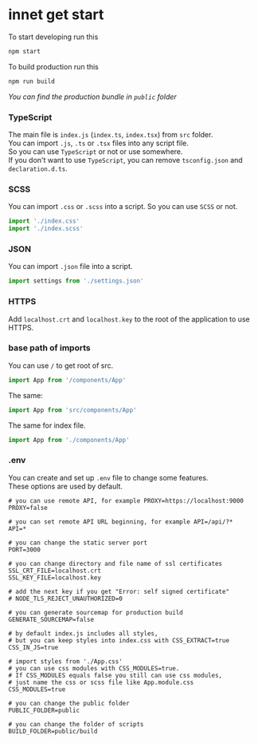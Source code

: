 # innet get start
To start developing run this
```bash
npm start
```
To build production run this
```bash
npm run build
```
*You can find the production bundle in `public` folder*

### TypeScript
The main file is `index.js` (`index.ts`, `index.tsx`) from `src` folder.  
You can import `.js`, `.ts` or `.tsx` files into any script file.  
So you can use `TypeScript` or not or use somewhere.  
If you don't want to use `TypeScript`,
you can remove `tsconfig.json` and `declaration.d.ts`.

### SCSS
You can import `.css` or `.scss` into a script.
So you can use `SCSS` or not.
```typescript jsx
import './index.css'
import './index.scss'
```
### JSON
You can import `.json` file into a script.
```typescript jsx
import settings from './settings.json'
```
### HTTPS
Add `localhost.crt` and `localhost.key` to the root of the application to use HTTPS.
### base path of imports
You can use `/` to get root of src.
```typescript
import App from '/components/App'
```
The same:
```typescript
import App from 'src/components/App'
```
The same for index file.
```typescript
import App from './components/App'
```
### .env
You can create and set up `.env` file to change some features.  
These options are used by default.
```dotenv
# you can use remote API, for example PROXY=https://localhost:9000
PROXY=false

# you can set remote API URL beginning, for example API=/api/?*
API=*

# you can change the static server port
PORT=3000

# you can change directory and file name of ssl certificates
SSL_CRT_FILE=localhost.crt
SSL_KEY_FILE=localhost.key

# add the next key if you get "Error: self signed certificate"
# NODE_TLS_REJECT_UNAUTHORIZED=0

# you can generate sourcemap for production build
GENERATE_SOURCEMAP=false

# by default index.js includes all styles,
# but you can keep styles into index.css with CSS_EXTRACT=true
CSS_IN_JS=true

# import styles from './App.css'
# you can use css modules with CSS_MODULES=true.
# If CSS_MODULES equals false you still can use css modules,
# just name the css or scss file like App.module.css
CSS_MODULES=true

# you can change the public folder
PUBLIC_FOLDER=public

# you can change the folder of scripts
BUILD_FOLDER=public/build
```
